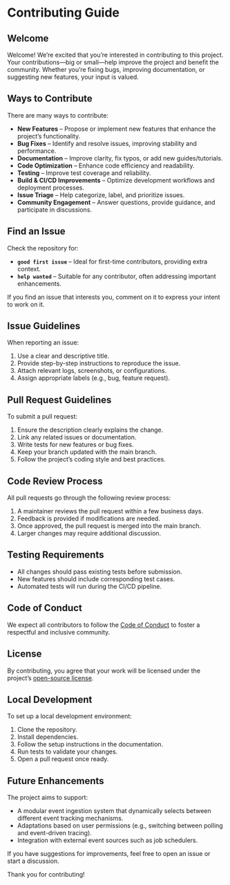 # Contributing Guide

## Welcome

Welcome! We’re excited that you’re interested in contributing to this project.
Your contributions—big or small—help improve the project and benefit the community.
Whether you’re fixing bugs, improving documentation, or suggesting new features, your input is valued.

## Ways to Contribute

There are many ways to contribute:

- **New Features** – Propose or implement new features that enhance the project’s functionality.
- **Bug Fixes** – Identify and resolve issues, improving stability and performance.
- **Documentation** – Improve clarity, fix typos, or add new guides/tutorials.
- **Code Optimization** – Enhance code efficiency and readability.
- **Testing** – Improve test coverage and reliability.
- **Build & CI/CD Improvements** – Optimize development workflows and deployment processes.
- **Issue Triage** – Help categorize, label, and prioritize issues.
- **Community Engagement** – Answer questions, provide guidance, and participate in discussions.

## Find an Issue

Check the repository for:

- **`good first issue`** – Ideal for first-time contributors, providing extra context.
- **`help wanted`** – Suitable for any contributor, often addressing important enhancements.

If you find an issue that interests you, comment on it to express your intent to work on it.

## Issue Guidelines

When reporting an issue:

1. Use a clear and descriptive title.
2. Provide step-by-step instructions to reproduce the issue.
3. Attach relevant logs, screenshots, or configurations.
4. Assign appropriate labels (e.g., bug, feature request).

## Pull Request Guidelines

To submit a pull request:

1. Ensure the description clearly explains the change.
2. Link any related issues or documentation.
3. Write tests for new features or bug fixes.
4. Keep your branch updated with the main branch.
5. Follow the project’s coding style and best practices.

## Code Review Process

All pull requests go through the following review process:

1. A maintainer reviews the pull request within a few business days.
2. Feedback is provided if modifications are needed.
3. Once approved, the pull request is merged into the main branch.
4. Larger changes may require additional discussion.

## Testing Requirements

- All changes should pass existing tests before submission.
- New features should include corresponding test cases.
- Automated tests will run during the CI/CD pipeline.

## Code of Conduct

We expect all contributors to follow the [Code of Conduct](./CODE_OF_CONDUCT.md) to foster a respectful and inclusive community.

## License

By contributing, you agree that your work will be licensed under the project’s [open-source license](LICENSE).

## Local Development

To set up a local development environment:

1. Clone the repository.
2. Install dependencies.
3. Follow the setup instructions in the documentation.
4. Run tests to validate your changes.
5. Open a pull request once ready.

## Future Enhancements

The project aims to support:

- A modular event ingestion system that dynamically selects between different event tracking mechanisms.
- Adaptations based on user permissions (e.g., switching between polling and event-driven tracing).
- Integration with external event sources such as job schedulers.

If you have suggestions for improvements, feel free to open an issue or start a discussion.

Thank you for contributing!

